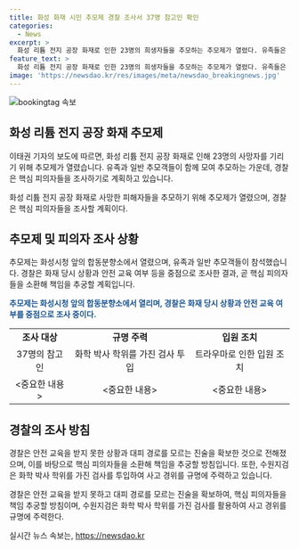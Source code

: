 ```yaml
---
title: 화성 화재 시민 추모제 경찰 조사서 37명 참고인 확인
categories:
  - News
excerpt: >
  화성 리튬 전지 공장 화재로 인한 23명의 희생자들을 추모하는 추모제가 열렸다. 유족들은 아리셀에게 진심으로 피해 보상안을 요구하고, 경찰은 화재 당시의 상황과 안전 교육 여부를 조사 중이다. 또한 핵심 피의자들을 소환해 책임을 추궁하고, 수원지검은 화학 전문가 검사를 투입하여 사고 경위를 규명하고 있다. 추가로, 화재 당시 대피한 직원 중 한 명이 트라우마로 인해 입원 조치를 받았다.
feature_text: >
  화성 리튬 전지 공장 화재로 인한 23명의 희생자들을 추모하는 추모제가 열렸다. 유족들은 아리셀에게 진심으로 피해 보상안을 요구하고, 경찰은 화재 당시의 상황과 안전 교육 여부를 조사 중이다. 또한 핵심 피의자들을 소환해 책임을 추궁하고, 수원지검은 화학 전문가 검사를 투입하여 사고 경위를 규명하고 있다. 추가로, 화재 당시 대피한 직원 중 한 명이 트라우마로 인해 입원 조치를 받았다.
image: 'https://newsdao.kr/res/images/meta/newsdao_breakingnews.jpg'
---
```


<p><img src="https://newsdao.kr/res/images/meta/newsdao_breakingnews.jpg" alt="bookingtag 속보" /></p>

<h2 data-ke-size="size26">화성 리튬 전지 공장 화재 추모제</h2>

<p>이태권 기자의 보도에 따르면, 화성 리튬 전지 공장 화재로 인해 23명의 사망자를 기리기 위해 추모제가 열렸습니다. 유족과 일반 추모객들이 함께 모여 추모하는 가운데, 경찰은 핵심 피의자들을 조사하기로 계획하고 있습니다.</p>

<p data-ke-size="size16">화성 리튬 전지 공장 화재로 사망한 피해자들을 추모하기 위해 추모제가 열렸으며, 경찰은 핵심 피의자들을 조사할 계획이다.</p>

<h2 data-ke-size="size24">추모제 및 피의자 조사 상황</h2>

<p>추모제는 화성시청 앞의 합동분향소에서 열렸으며, 유족과 일반 추모객들이 참석했습니다. 경찰은 화재 당시 상황과 안전 교육 여부 등을 중점으로 조사한 결과, 곧 핵심 피의자들을 소환해 책임을 추궁할 계획입니다.</p>

<p><b><span style="color: #1a5490;">추모제는 화성시청 앞의 합동분향소에서 열리며, 경찰은 화재 당시 상황과 안전 교육 여부를 중점으로 조사 중이다.</span></b></p>

<table>
    <tr>
        <td style="text-align: center; height: 17px;"><b>조사 대상</b></td>
        <td style="text-align: center; height: 17px;"><b>규명 주력</b></td>
        <td style="text-align: center; height: 17px;"><b>입원 조치</b></td>
    </tr>
    <tr>
        <td style="text-align: center; height: 17px;">37명의 참고인</td>
        <td style="text-align: center; height: 17px;">화학 박사 학위를 가진 검사 투입</td>
        <td style="text-align: center; height: 17px;">트라우마로 인한 입원 조치</td>
    </tr>
    <tr>
        <td style="text-align: center; height: 17px;"><중요한 내용></td>
        <td style="text-align: center; height: 17px;"><중요한 내용></td>
        <td style="text-align: center; height: 17px;"><중요한 내용></td>
    </tr>
</table>

<h2 data-ke-size="size24">경찰의 조사 방침</h2>

<p>경찰은 안전 교육을 받지 못한 상황과 대피 경로를 모르는 진술을 확보한 것으로 전해졌으며, 이를 바탕으로 핵심 피의자들을 소환해 책임을 추궁할 방침입니다. 또한, 수원지검은 화학 박사 학위를 가진 검사를 투입하여 사고 경위를 규명에 주력하고 있습니다.</p>

<p data-ke-size="size16">경찰은 안전 교육을 받지 못하고 대피 경로를 모르는 진술을 확보하여, 핵심 피의자들을 책임 추궁할 방침이며, 수원지검은 화학 박사 학위를 가진 검사를 활용하여 사고 경위를 규명에 주력한다.</p>
실시간 뉴스 속보는, <a href="https://newsdao.kr" rel="dofollow">https://newsdao.kr</a>


